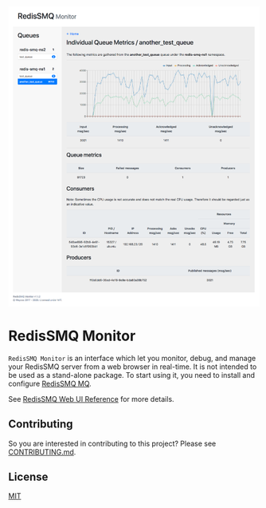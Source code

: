 
![RedisSMQ Monitor](./screenshots/monitor.png?hash=1237)

# RedisSMQ Monitor

`RedisSMQ Monitor` is an interface which let you monitor, debug, and manage your RedisSMQ server from a web browser in
real-time. It is not intended to be used as a stand-alone package. To start using it, you need to install and 
configure [RedisSMQ MQ](https://github.com/weyoss/redis-smq).

See [RedisSMQ Web UI Reference](https://github.com/weyoss/redis-smq/blob/master/docs/web-ui.md) for more details. 

## Contributing

So you are interested in contributing to this project? Please see [CONTRIBUTING.md](https://github.com/weyoss/guidelines/blob/master/CONTRIBUTIONS.md).

## License

[MIT](https://github.com/weyoss/redis-smq/blob/master/LICENSE)